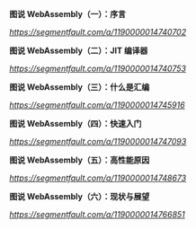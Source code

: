 **图说 WebAssembly（一）：序言**

*https://segmentfault.com/a/1190000014740702*



**图说 WebAssembly（二）：JIT 编译器**

*https://segmentfault.com/a/1190000014740753*



**图说 WebAssembly（三）：什么是汇编**

*https://segmentfault.com/a/1190000014745916*



**图说 WebAssembly（四）：快速入门**

*https://segmentfault.com/a/1190000014747093*



**图说 WebAssembly（五）：高性能原因**

*https://segmentfault.com/a/1190000014748673*



**图说 WebAssembly（六）：现状与展望**

*https://segmentfault.com/a/1190000014766851*


